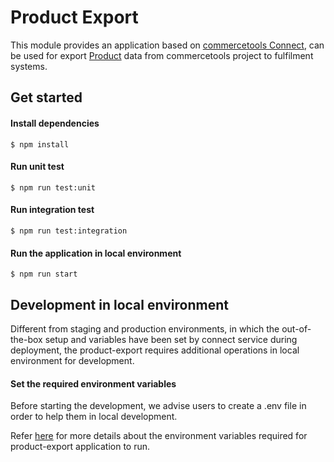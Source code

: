 # Product Export
This module provides an application based on [commercetools Connect](https://docs.commercetools.com/connect), can be used for export [Product](https://docs.commercetools.com/api/projects/productProjections) data from commercetools project to fulfilment systems.

## Get started

#### Install dependencies
```
$ npm install
```
#### Run unit test
```
$ npm run test:unit
```
#### Run integration test
```
$ npm run test:integration
```
#### Run the application in local environment
```
$ npm run start
```

## Development in local environment
Different from staging and production environments, in which the out-of-the-box setup and variables have been set by connect service during deployment, the product-export requires additional operations in local environment for development.

#### Set the required environment variables

Before starting the development, we advise users to create a .env file in order to help them in local development.

Refer [here](https://github.com/commercetools/connect-fulfilment-integration-template/tree/main?tab=readme-ov-file#deployment-configuration) for more details about the environment variables required for product-export application to run.